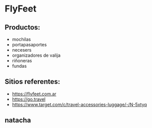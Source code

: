 # FlyFeet

## Productos:
- mochilas
- portapasaportes
- necesers
- organizadores de valija
- riñoneras
- fundas

## Sitios referentes:
- https://flyfeet.com.ar
- https://go.travel
- https://www.target.com/c/travel-accessories-luggage/-/N-5xtyq

## natacha